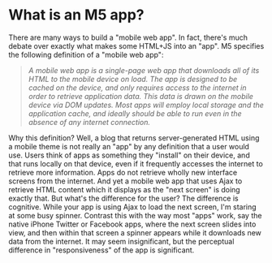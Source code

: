 What is an M5 app?
==================

There are many ways to build a "mobile web app". In fact, there's much debate over exactly what 
makes some HTML+JS into an "app". M5 specifies the following definition of a "mobile web app":

> *A mobile web app is a single-page web app that downloads all of its HTML to the mobile device
on load. The app is designed to be cached on the device, and only requires access to the internet
in order to retrieve application data. This data is drawn on the mobile device via DOM updates.
Most apps will employ local storage and the application cache, and ideally should be able to
run even in the absence of any internet connection.*

Why this definition? Well, a blog that returns server-generated HTML using a mobile theme is not
really an "app" by any definition that a user would use. Users think of apps as something they
"install" on their device, and that runs locally on that device, even if it frequently accesses
the internet to retrieve more information. Apps do not retrieve wholly new interface screens
from the internet. And yet a mobile web app that uses Ajax to retrieve HTML content which it
displays as the "next screen" is doing exactly that. But what's the difference for the user?
The difference is cognitive. While your app is using Ajax to load the next screen, I'm staring
at some busy spinner. Contrast this with the way most "apps" work, say the native iPhone Twitter or
Facebook apps, where the next screen slides into view, and then within that screen a spinner
appears while it downloads new data from the internet. It may seem insignificant, but the
perceptual difference in "responsiveness" of the app is significant.

